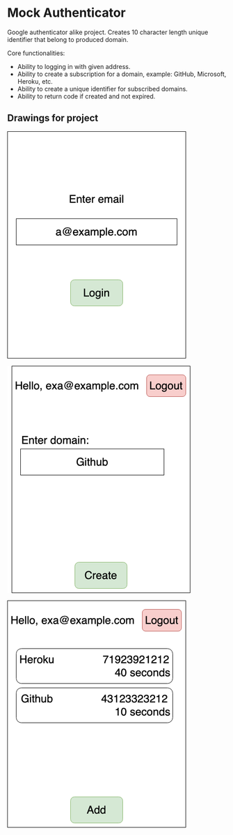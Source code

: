 # Mock Authenticator

Google authenticator alike project.
Creates 10 character length unique identifier that belong to produced domain.

Core functionalities:
+ Ability to logging in with given address.
+ Ability to create a subscription for a domain, example: GitHub, Microsoft, Heroku, etc.
+ Ability to create a unique identifier for subscribed domains.
+ Ability to return code if created and not expired.


## Drawings for project

![login draw](./draw/authenticate.png)

![create subscription](./draw/create-subscription.png)

![list subscriptions](./draw/list-subscriptions.png)
